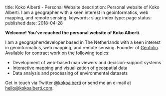 title: Koko Alberti - Personal Website
description: Personal website of Koko Alberti. I am a geographer with a keen interest in geoinformatics, web mapping, and remote sensing.
keywords: 
slug: index
type: page
status: published
date: 2018-04-28


**Welcome! You've reached the personal website of Koko Alberti.** 

I am a geographer/developer based in The Netherlands with a keen interest in geoinformatics, web mapping, and remote sensing. Founder of <a href="https://geofolio.org">Geofolio</a>. Available for contract work on the following topics:

  * Development of web-based map viewers and decision-support systems
  * Interactive mapping and visualization of geospatial data
  * Data analysis and processing of environmental datasets

Get in touch via Twitter <a href="https://twitter.com/kokoalberti">@kokoalberti</a> or send me an e-mail at <a href="mailto:hello@kokoalberti.com">hello@kokoalberti.com</a>.